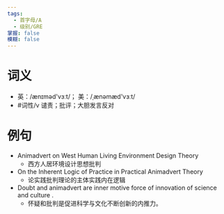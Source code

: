 ```yaml
---
tags:
  - 首字母/A
  - 级别/GRE
掌握: false
模糊: false
---
```

# 词义
- 英：/ænɪməd'vɜːt/； 美：/ˌænəmæd'vɜːt/
- #词性/v  谴责；批评；大胆发言反对
# 例句
- Animadvert on West Human Living Environment Design Theory
	- 西方人居环境设计思想批判
- On the Inherent Logic of Practice in Practical Animadvert Theory
	- 论实践批判理论的主体实践内在逻辑
- Doubt and animadvert are inner motive force of innovation of science and culture .
	- 怀疑和批判是促进科学与文化不断创新的内推力。
